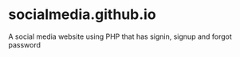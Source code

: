 # socialmedia.github.io
A social media website using PHP that has signin, signup and forgot password
